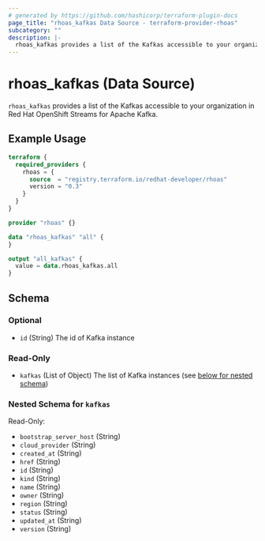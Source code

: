 ```yaml
---
# generated by https://github.com/hashicorp/terraform-plugin-docs
page_title: "rhoas_kafkas Data Source - terraform-provider-rhoas"
subcategory: ""
description: |-
  rhoas_kafkas provides a list of the Kafkas accessible to your organization in Red Hat OpenShift Streams for Apache Kafka.
---
```


# rhoas_kafkas (Data Source)

`rhoas_kafkas` provides a list of the Kafkas accessible to your organization in Red Hat OpenShift Streams for Apache Kafka.

## Example Usage

```terraform
terraform {
  required_providers {
    rhoas = {
      source  = "registry.terraform.io/redhat-developer/rhoas"
      version = "0.3"
    }
  }
}

provider "rhoas" {}

data "rhoas_kafkas" "all" {
}

output "all_kafkas" {
  value = data.rhoas_kafkas.all
}
```

<!-- schema generated by tfplugindocs -->
## Schema

### Optional

- `id` (String) The id of Kafka instance

### Read-Only

- `kafkas` (List of Object) The list of Kafka instances (see [below for nested schema](#nestedatt--kafkas))

<a id="nestedatt--kafkas"></a>
### Nested Schema for `kafkas`

Read-Only:

- `bootstrap_server_host` (String)
- `cloud_provider` (String)
- `created_at` (String)
- `href` (String)
- `id` (String)
- `kind` (String)
- `name` (String)
- `owner` (String)
- `region` (String)
- `status` (String)
- `updated_at` (String)
- `version` (String)


